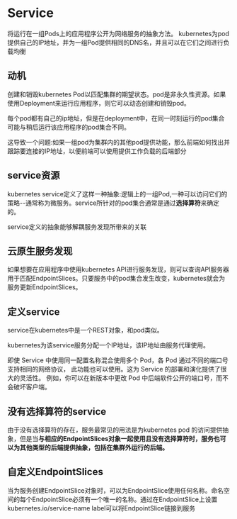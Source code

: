 # Service


将运行在一组Pods上的应用程序公开为网络服务的抽象方法。
kubernetes为pod提供自己的IP地址，并为一组Pod提供相同的DNS名，并且可以在它们之间进行负载均衡


## 动机

创建和销毁kubernetes Pod以匹配集群的期望状态。pod是非永久性资源。如果使用Deployment来运行应用程序，则它可以动态创建和销毁pod。

每个pod都有自己的ip地址，但是在deployment中，在同一时刻运行的pod集合可能与稍后运行该应用程序的pod集合不同。

这导致一个问题:如果一组pod为集群内的其他pod提供功能，那么前端如何找出并跟踪要连接的IP地址，以便前端可以使用提供工作负载的后端部分


## service资源

kubernetes service定义了这样一种抽象:逻辑上的一组Pod,一种可以访问它们的策略--通常称为微服务。service所针对的pod集合通常是通过**选择算符**来确定的。

service定义的抽象能够解耦服务发现所带来的关联

## 云原生服务发现

如果想要在应用程序中使用kubernetes API进行服务发现，则可以查询API服务器用于匹配EndpointSlices。只要服务中的pod集合发生改变，kubernetes就会为服务更新EndpointSlices。

## 定义service

service在kubernetes中是一个REST对象，和pod类似。

kubernetes为该service服务分配一个IP地址，该IP地址由服务代理使用。

即使 Service 中使用同一配置名称混合使用多个 Pod，各 Pod 通过不同的端口号支持相同的网络协议， 此功能也可以使用。这为 Service 的部署和演化提供了很大的灵活性。 例如，你可以在新版本中更改 Pod 中后端软件公开的端口号，而不会破坏客户端。


## 没有选择算符的service

由于没有选择算符的存在，服务最常见的用法是为kubernetes pod 的访问提供抽象，但是当**与相应的EndpointSlices对象一起使用且没有选择算符时，服务也可以为其他类型的后端提供抽象，包括在集群外运行的后端。**


## 自定义EndpointSlices

当为服务创建EndpointSlice对象时，可以为EndpointSlice使用任何名称。命名空间的每个EndpointSlice必须有一个唯一的名称。通过在EndpointSlice上设置kubernetes.io/service-name label可以将EndpointSlice链接到服务